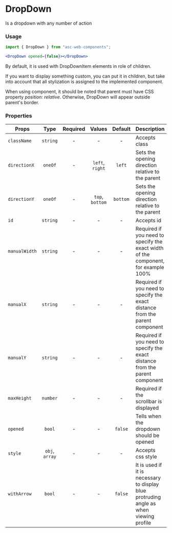 # DropDown

Is a dropdown with any number of action

### Usage

```js
import { DropDown } from "asc-web-components";
```

```jsx
<DropDown opened={false}></DropDown>
```

By default, it is used with DropDownItem elements in role of children.

If you want to display something custom, you can put it in children, but take into account that all stylization is assigned to the implemented component.

When using component, it should be noted that parent must have CSS property _position: relative_. Otherwise, DropDown will appear outside parent's border.

### Properties

| Props         |      Type      | Required |     Values      | Default  | Description                                                                            |
| ------------- | :------------: | :------: | :-------------: | :------: | -------------------------------------------------------------------------------------- |
| `className`   |    `string`    |    -     |        -        |    -     | Accepts class                                                                          |
| `directionX`  |    `oneOf`     |    -     | `left`, `right` |  `left`  | Sets the opening direction relative to the parent                                      |
| `directionY`  |    `oneOf`     |    -     | `top`, `bottom` | `bottom` | Sets the opening direction relative to the parent                                      |
| `id`          |    `string`    |    -     |        -        |    -     | Accepts id                                                                             |
| `manualWidth` |    `string`    |    -     |        -        |    -     | Required if you need to specify the exact width of the component, for example 100%     |
| `manualX`     |    `string`    |    -     |        -        |    -     | Required if you need to specify the exact distance from the parent component           |
| `manualY`     |    `string`    |    -     |        -        |    -     | Required if you need to specify the exact distance from the parent component           |
| `maxHeight`   |    `number`    |    -     |        -        |    -     | Required if the scrollbar is displayed                                                 |
| `opened`      |     `bool`     |    -     |        -        | `false`  | Tells when the dropdown should be opened                                               |
| `style`       | `obj`, `array` |    -     |        -        |    -     | Accepts css style                                                                      |
| `withArrow`   |     `bool`     |    -     |        -        | `false`  | It is used if it is necessary to display blue protruding angle as when viewing profile |
